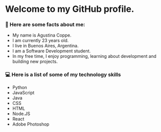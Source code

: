 <h1> Welcome to my GitHub profile. </h1>
<h3>📝 Here are some facts about me:</h3>
<ul>
    <li>My name is Agustina Coppe.</li>
    <li>I am currently 23 years old.</li>
    <li>I live in Buenos Aires, Argentina.</li>
    <li>I am a Software Development student.</li>
    <li>In my free time, I enjoy programming, learning about development and building new projects.</li>
</ul>
<h3>💻 Here is a list of some of my technology skills</h3>
<ul>
    <li>Python</li>
    <li>JavaScript</li>
    <li>Java</li>
    <li>CSS</li>
    <li>HTML</li>
    <li>Node.JS</li>
    <li>React</li>
    <li>Adobe Photoshop</li>
</ul>
